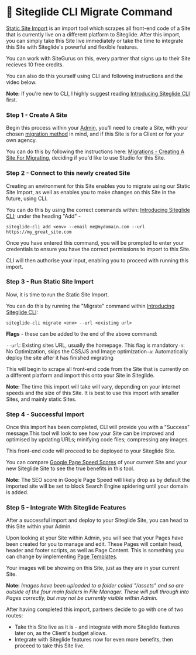 # 🔼 Siteglide CLI Migrate Command

[Static Site Import](https://www.siteglide.com/site-import) is an import tool which scrapes all front-end code of a Site that is currently live on a different platform to Siteglide. After this import, you can simply take this Site live immediately or take the time to integrate this Site with Siteglide's powerful and flexible features.

You can work with SiteGurus on this, every partner that signs up to their Site recieves 10 free credits.

You can also do this yourself using CLI and following instructions and the video below.

**Note:** If you're new to CLI, I highly suggest reading [Introducing Siteglide CLI](../../setup-cli/introduction.md) first.

### Step 1 - Create A Site

Begin this process within your [Admin](https://admin.siteglide.com/#/portal), you'll need to create a Site, with your chosen [migration method](https://help.siteglide.com/article/232-migration-method-checklist) in mind, and if this Site is for a Client or for your own agency.

You can do this by following the instructions here: [Migrations - Creating A Site For Migrating](https://help.siteglide.com/article/244-migrations-creating-a-site-for-migrating), deciding if you'd like to use Studio for this Site.

### Step 2 - Connect to this newly created Site

Creating an environment for this Site enables you to migrate using our Static Site Import, as well as enables you to make changes on this Site in the future, using CLI.

You can do this by using the correct commands within: [Introducing Siteglide CLI](https://developers.siteglide.com/introducing-siteglide-cli); under the heading "Add" -

`siteglide-cli add <env> --email me@mydomain.com --url https://my_great_site.com`

Once you have entered this command, you will be prompted to enter your credentials to ensure you have the correct permissions to import to this Site.

CLI will then authorise your input, enabling you to proceed with running this import.

### Step 3 - Run Static Site Import

Now, it is time to run the Static Site Import.

You can do this by running the "Migrate" command within [Introducing Siteglide CLI](https://developers.siteglide.com/introducing-siteglide-cli):

`siteglide-cli migrate <env> --url <existing url>`

**Flags** - these can be added to the end of the above command:

`--url`: Existing sites URL, usually the homepage. This flag is mandatory`-n`: No Optimization, skips the CSS/JS and Image optimization`-a`: Automatically deploy the site after it has finished migrating

This will begin to scrape all front-end code from the Site that is currently on a different platform and import this onto your Site in Siteglide.

**Note:** The time this import will take will vary, depending on your internet speeds and the size of this Site. It is best to use this import with smaller Sites, and mainly static Sites.

### Step 4 - Successful Import

Once this import has been completed, CLI will provide you with a "Success" message.This tool will look to see how your Site can be improved and optimised by updating URLs; minifying code files; compressing any images.

This front-end code will proceed to be deployed to your Siteglide Site.

You can compare [Google Page Speed Scores](https://developers.google.com/speed/pagespeed/insights/) of your current Site and your new Siteglide Site to see the true benefits in this tool.

**Note:** The SEO score in Google Page Speed will likely drop as by default the imported site will be set to block Search Engine spidering until your domain is added.

### Step 5 - Integrate With Siteglide Features

After a successful import and deploy to your Siteglide Site, you can head to this Site within your Admin.

Upon looking at your Site within Admin, you will see that your Pages have been created for you to manage and edit. These Pages will contain head, header and footer scripts, as well as Page Content. This is something you can change by implementing [Page Templates](../../../pages-and-page-templates/get-started-pages/page-templates.md).

Your images will be showing on this Site, just as they are in your current Site.

**Note:** _Images have been uploaded to a folder called "/assets" and so are outside of the four main folders in File Manager. These will pull through into Pages correctly, but may not be currently visible within Admin._

After having completed this import, partners decide to go with one of two routes:

* Take this Site live as it is - and integrate with more Siteglide features later on, as the Client's budget allows.
* Integrate with Siteglide features now for even more benefits, then proceed to take this Site live.
